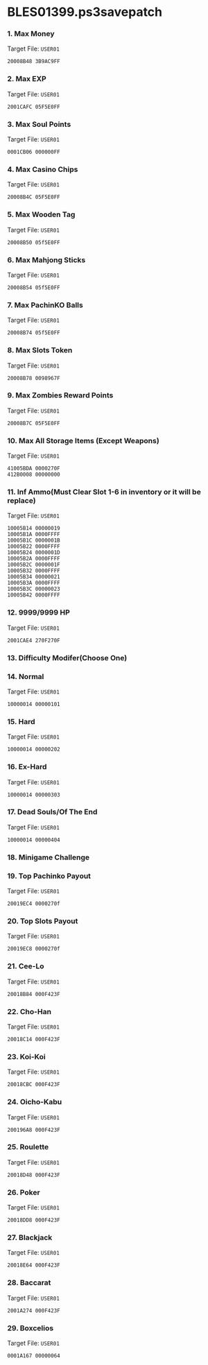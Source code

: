 # BLES01399.ps3savepatch

### 1. Max Money

Target File: `USER01`

```
20008B48 3B9AC9FF
```

### 2. Max EXP

Target File: `USER01`

```
2001CAFC 05F5E0FF
```

### 3. Max Soul Points

Target File: `USER01`

```
0001CB06 000000FF
```

### 4. Max Casino Chips

Target File: `USER01`

```
20008B4C 05F5E0FF
```

### 5. Max Wooden Tag

Target File: `USER01`

```
20008B50 05f5E0FF
```

### 6. Max Mahjong Sticks

Target File: `USER01`

```
20008B54 05f5E0FF
```

### 7. Max PachinKO Balls

Target File: `USER01`

```
20008B74 05f5E0FF
```

### 8. Max Slots Token

Target File: `USER01`

```
20008B78 0098967F
```

### 9. Max Zombies Reward Points

Target File: `USER01`

```
20008B7C 05F5E0FF
```

### 10. Max All Storage Items (Except Weapons)

Target File: `USER01`

```
41005BDA 0000270F
412B0008 00000000
```

### 11. Inf Ammo(Must Clear Slot 1-6 in inventory or it will be replace)

Target File: `USER01`

```
10005B14 00000019
10005B1A 0000FFFF
10005B1C 0000001B
10005B22 0000FFFF
10005B24 0000001D
10005B2A 0000FFFF
10005B2C 0000001F
10005B32 0000FFFF
10005B34 00000021
10005B3A 0000FFFF
10005B3C 00000023
10005B42 0000FFFF
```

### 12. 9999/9999 HP

Target File: `USER01`

```
2001CAE4 270F270F
```

### 13. Difficulty Modifer(Choose One)
### 14. Normal

Target File: `USER01`

```
10000014 00000101
```

### 15. Hard

Target File: `USER01`

```
10000014 00000202
```

### 16. Ex-Hard

Target File: `USER01`

```
10000014 00000303
```

### 17. Dead Souls/Of The End

Target File: `USER01`

```
10000014 00000404
```

### 18. Minigame Challenge
### 19. Top Pachinko Payout

Target File: `USER01`

```
20019EC4 0000270f
```

### 20. Top Slots Payout

Target File: `USER01`

```
20019EC8 0000270f
```

### 21. Cee-Lo

Target File: `USER01`

```
20018B84 000F423F
```

### 22. Cho-Han

Target File: `USER01`

```
20018C14 000F423F
```

### 23. Koi-Koi

Target File: `USER01`

```
20018CBC 000F423F
```

### 24. Oicho-Kabu

Target File: `USER01`

```
200196A8 000F423F
```

### 25. Roulette

Target File: `USER01`

```
20018D48 000F423F
```

### 26. Poker

Target File: `USER01`

```
20018DD8 000F423F
```

### 27. Blackjack

Target File: `USER01`

```
20018E64 000F423F
```

### 28. Baccarat

Target File: `USER01`

```
2001A274 000F423F
```

### 29. Boxcelios

Target File: `USER01`

```
0001A167 00000064
```

